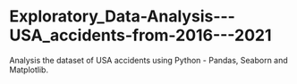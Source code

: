# Exploratory_Data-Analysis---USA_accidents-from-2016---2021
Analysis the dataset of USA accidents using Python - Pandas, Seaborn and Matplotlib.
